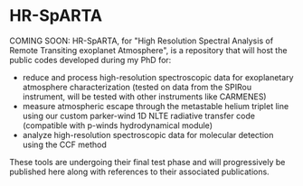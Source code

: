 # HR-SpARTA

COMING SOON: HR-SpARTA, for "High Resolution Spectral Analysis of Remote Transiting exoplanet Atmosphere", is a repository that will host the public codes developed during my PhD for:
- reduce and process high-resolution spectroscopic data for exoplanetary atmosphere characterization (tested on data from the SPIRou instrument, will be tested with other instruments like CARMENES)
- measure atmospheric escape through the metastable helium triplet line using our custom parker-wind 1D NLTE radiative transfer code (compatible with p-winds hydrodynamical module)
- analyze high-resolution spectroscopic data for molecular detection using the CCF method

These tools are undergoing their final test phase and will progressively be published here along with references to their associated publications.
